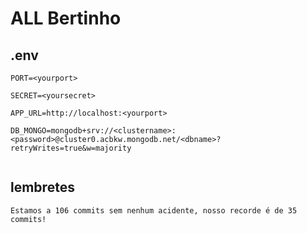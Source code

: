 # ALL Bertinho

## .env
```
PORT=<yourport>

SECRET=<yoursecret>

APP_URL=http://localhost:<yourport>

DB_MONGO=mongodb+srv://<clustername>:<password>@cluster0.acbkw.mongodb.net/<dbname>?retryWrites=true&w=majority


```

## lembretes
```
Estamos a 106 commits sem nenhum acidente, nosso recorde é de 35 commits!
```
